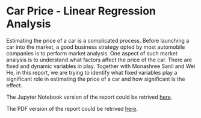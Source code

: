 # Car Price - Linear Regression Analysis

Estimating the price of a car is a complicated process. Before launching a car into the market, a good business strategy opted by most automobile companies is to perform market analysis. One aspect of such market analysis is to understand what factors affect the price of the car. There are fixed and dynamic variables in play. Together with Monashree Sanil and Wei He, in this report, we are trying to identify what fixed variables play a significant role in estimating the price of a car and how significant is the effect.

The Jupyter Notebook version of the report could be retrived [here](https://github.com/ruanty/car-price-linear-regression-analysis/blob/main/Linear%20Regression%20Final%20Project%20-%20Car%20Price%20Prediction.ipynb).

The PDF version of the report could be retrived [here](https://github.com/ruanty/car-price-linear-regression-analysis/blob/main/Linear%20Regression%20Final%20Project%20-%20Car%20Price.pdf).
